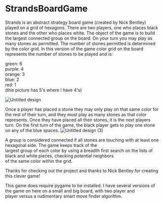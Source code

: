 # StrandsBoardGame


Strands is an abstract strategy board game (created by Nick Bentley) played on a grid of hexagons.
There are two players, one who places black stones and the other who places white. The object of the 
game is to build the largest connected group on the board. On your turn you may play as many stones as 
permitted. The number of stones permitted is determined by the color grid. In this version of the game 
color grid on the board represents the number of stones to be played and is:





green: 6  
purple: 4  
orange: 3  
blue: 2  
red: 1  
(this picture has 5's where I have 4's)

![Untitled design](https://github.com/user-attachments/assets/f3ed1ee0-0b55-4635-a42c-db3f42f97bef)


Once a player has placed a stone they may only play on that same color for the rest of their turn, and they
must play as many stones as that color represents. Once they have placed all their stones, it is the next 
players turn. On the first turn of the game, the black player gets to play one stone on any of the blue spaces.
![Untitled design (3)](https://github.com/user-attachments/assets/ae872c4b-d018-4bac-8875-0c02f6b8abe4)


A group is considered connected if all stones are touching with at least one hexagonal side. The game keeps track of the  
largest group of each color by using a breadth first search on the lists of black and white pieces, checking potential neighbors  
of the same color within the grid.

Thanks for checking out the project and thanks to Nick Bentley for creating this clever game!  

This game does require pygame to be installed. I have several versions of the game on here on a small and big board, with two player and  
player versus a rudimentary smart move finder algorithm.



